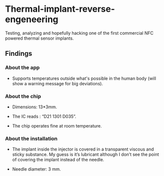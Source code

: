 # Thermal-implant-reverse-engeneering
Testing, analyzing and hopefully hacking one of the first commercial NFC powered thermal sensor implants. 

## Findings

### About the app

- Supports temperatures outside what's possible in the human body (will show a warning message for big deviations).

### About the chip

- Dimensions: 13*3mm.

- The IC reads : “D21 1301 D035”.

- The chip operates fine at room temperature.

### About the installation

- The implant inside the injector is covered in a transparent viscous and sticky substance. My guess is it’s lubricant although I don’t see the point of covering the implant instead of the needle.

- Needle diameter: 3 mm.
